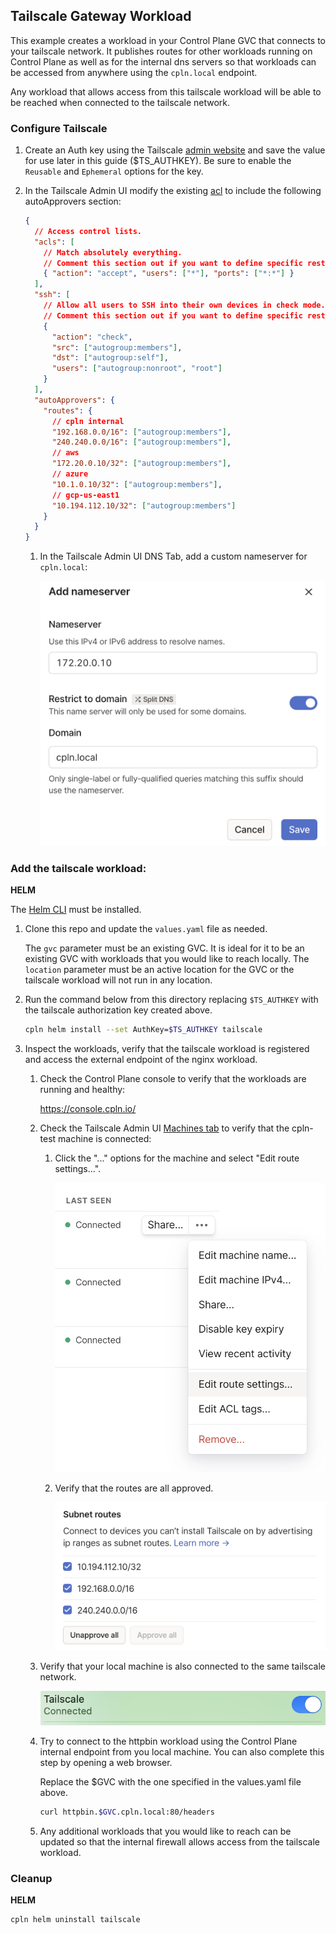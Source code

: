 ## Tailscale Gateway Workload

This example creates a workload in your Control Plane GVC that connects to your tailscale network. It publishes routes for other workloads running on Control Plane as well as for the internal dns servers so that workloads can be accessed from anywhere using the `cpln.local` endpoint.

Any workload that allows access from this tailscale workload will be able to be reached when connected to the tailscale network.

### Configure Tailscale

1. Create an Auth key using the Tailscale [admin website](https://login.tailscale.com/admin/settings/keys) and save the value for use later in this guide ($TS_AUTHKEY). Be sure to enable the `Reusable` and `Ephemeral` options for the key.

1. In the Tailscale Admin UI modify the existing [acl](https://login.tailscale.com/admin/acls/file) to include the following autoApprovers section:

   ```json
   {
     // Access control lists.
     "acls": [
       // Match absolutely everything.
       // Comment this section out if you want to define specific restrictions.
       { "action": "accept", "users": ["*"], "ports": ["*:*"] }
     ],
     "ssh": [
       // Allow all users to SSH into their own devices in check mode.
       // Comment this section out if you want to define specific restrictions.
       {
         "action": "check",
         "src": ["autogroup:members"],
         "dst": ["autogroup:self"],
         "users": ["autogroup:nonroot", "root"]
       }
     ],
     "autoApprovers": {
       "routes": {
         // cpln internal
         "192.168.0.0/16": ["autogroup:members"],
         "240.240.0.0/16": ["autogroup:members"],
         // aws
         "172.20.0.10/32": ["autogroup:members"],
         // azure
         "10.1.0.10/32": ["autogroup:members"],
         // gcp-us-east1
         "10.194.112.10/32": ["autogroup:members"]
       }
     }
   }
   ```

   1. In the Tailscale Admin UI DNS Tab, add a custom nameserver for `cpln.local`:

      ![add custom nameserver](images/addCustomNameserver.png)

### Add the tailscale workload:

**HELM**

The [Helm CLI](https://helm.sh/docs/intro/install/#through-package-managers) must be installed.

1. Clone this repo and update the `values.yaml` file as needed.

   The `gvc` parameter must be an existing GVC. It is ideal for it to be an existing GVC with workloads that you would like to reach locally.
   The `location` parameter must be an active location for the GVC or the tailscale workload will not run in any location.

1. Run the command below from this directory replacing `$TS_AUTHKEY` with the tailscale authorization key created above.

   ```bash
   cpln helm install --set AuthKey=$TS_AUTHKEY tailscale

   ```

1. Inspect the workloads, verify that the tailscale workload is registered and access the external endpoint of the nginx workload.

   1. Check the Control Plane console to verify that the workloads are running and healthy:

      https://console.cpln.io/

   1. Check the Tailscale Admin UI [Machines tab](https://login.tailscale.com/admin/machines) to verify that the cpln-test machine is connected:

      1. Click the "..." options for the machine and select "Edit route settings...".

         ![edit route settings](images/selectEditRouteSettings.png)

      1. Verify that the routes are all approved.

         ![verify routes approved](images/verifyRoutesApproved.png)

   1. Verify that your local machine is also connected to the same tailscale network.

      ![local connected to tailscale](images/connected.png)

   1. Try to connect to the httpbin workload using the Control Plane internal endpoint from you local machine. You can also complete this step by opening a web browser.

      Replace the $GVC with the one specified in the values.yaml file above.

      ```bash
      curl httpbin.$GVC.cpln.local:80/headers
      ```

   1. Any additional workloads that you would like to reach can be updated so that the internal firewall allows access from the tailscale workload.

### Cleanup

**HELM**

```bash
cpln helm uninstall tailscale
```
